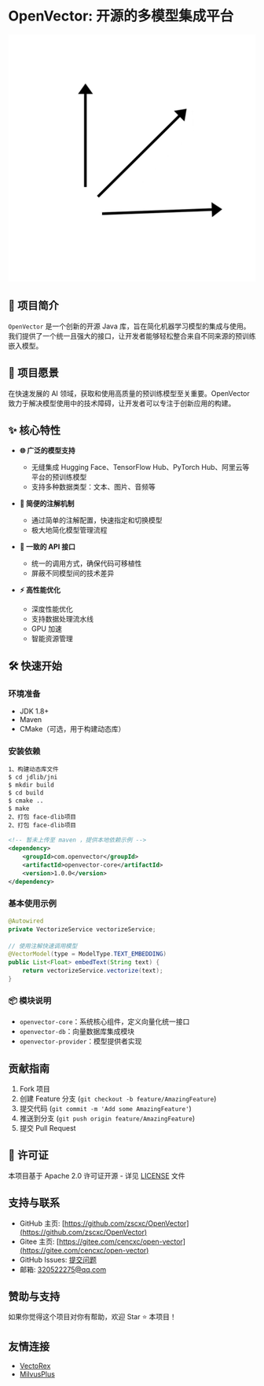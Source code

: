 # OpenVector: 开源的多模型集成平台
![logo](logo.jpg)

## 🚀 项目简介

`OpenVector` 是一个创新的开源 Java 库，旨在简化机器学习模型的集成与使用。我们提供了一个统一且强大的接口，让开发者能够轻松整合来自不同来源的预训练嵌入模型。

## 🎯 项目愿景

在快速发展的 AI 领域，获取和使用高质量的预训练模型至关重要。OpenVector 致力于解决模型使用中的技术障碍，让开发者可以专注于创新应用的构建。

## ✨ 核心特性

- **🌐 广泛的模型支持**
  - 无缝集成 Hugging Face、TensorFlow Hub、PyTorch Hub、阿里云等平台的预训练模型
  - 支持多种数据类型：文本、图片、音频等

- **🔧 简便的注解机制**
  - 通过简单的注解配置，快速指定和切换模型
  - 极大地简化模型管理流程

- **🔄 一致的 API 接口**
  - 统一的调用方式，确保代码可移植性
  - 屏蔽不同模型间的技术差异

- **⚡ 高性能优化**
  - 深度性能优化
  - 支持数据处理流水线
  - GPU 加速
  - 智能资源管理

## 🛠️ 快速开始

### 环境准备

- JDK 1.8+
- Maven
- CMake（可选，用于构建动态库）

### 安装依赖

```shell
1、构建动态库文件
$ cd jdlib/jni
$ mkdir build
$ cd build
$ cmake ..
$ make 
2、打包 face-dlib项目
2、打包 face-dlib项目
```

```xml
<!-- 暂未上传至 maven ，提供本地依赖示例 -->
<dependency>
    <groupId>com.openvector</groupId>
    <artifactId>openvector-core</artifactId>
    <version>1.0.0</version>
</dependency>
```

### 基本使用示例

```java
@Autowired
private VectorizeService vectorizeService;

// 使用注解快速调用模型
@VectorModel(type = ModelType.TEXT_EMBEDDING)
public List<Float> embedText(String text) {
    return vectorizeService.vectorize(text);
}
```

### 📦 模块说明

- `openvector-core`：系统核心组件，定义向量化统一接口
- `openvector-db`：向量数据库集成模块
- `openvector-provider`：模型提供者实现

## 贡献指南

1. Fork 项目
2. 创建 Feature 分支 (`git checkout -b feature/AmazingFeature`)
3. 提交代码 (`git commit -m 'Add some AmazingFeature'`)
4. 推送到分支 (`git push origin feature/AmazingFeature`)
5. 提交 Pull Request

## 📄 许可证

本项目基于 Apache 2.0 许可证开源 - 详见 [LICENSE](LICENSE) 文件

## 支持与联系

- GitHub 主页: [https://github.com/zscxc/OpenVector](https://github.com/zscxc/OpenVector)
- Gitee 主页: [https://gitee.com/cencxc/open-vector](https://gitee.com/cencxc/open-vector)
- GitHub Issues: [提交问题](https://gitee.com/cencxc/open-vector/issues)
- 邮箱: 320522275@qq.com

## 赞助与支持

如果你觉得这个项目对你有帮助，欢迎 Star ⭐ 本项目！

## 友情连接
- [VectoRex](https://gitee.com/giteeClass/VectoRex)
- [MilvusPlus](https://gitee.com/dromara/MilvusPlus)

